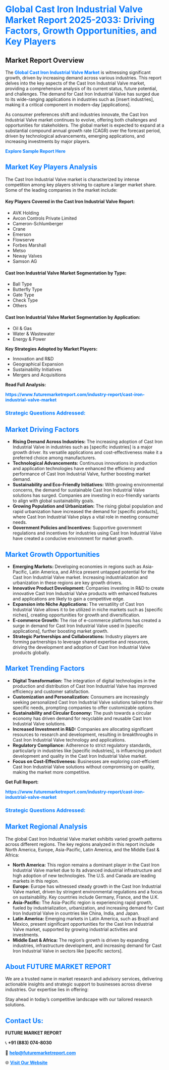 <h1 style="color: #007BFF;">Global Cast Iron Industrial Valve Market Report 2025-2033: Driving Factors, Growth Opportunities, and Key Players</h1>

<section id="overview">
<h2>Market Report Overview</h2>
<p>The <a href="https://www.futuremarketreport.com/industry-report/cast-iron-industrial-valve-market" style="color: #007BFF; text-decoration: none;"><strong>Global Cast Iron Industrial Valve Market</strong></a> is witnessing significant growth, driven by increasing demand across various industries. This report delves into the key aspects of the Cast Iron Industrial Valve market, providing a comprehensive analysis of its current status, future potential, and challenges. The demand for Cast Iron Industrial Valve has surged due to its wide-ranging applications in industries such as [insert industries], making it a critical component in modern-day [applications].</p>
<p>As consumer preferences shift and industries innovate, the Cast Iron Industrial Valve market continues to evolve, offering both challenges and opportunities for stakeholders. The global market is expected to expand at a substantial compound annual growth rate (CAGR) over the forecast period, driven by technological advancements, emerging applications, and increasing investments by major players.</p>
</section>

<section id="overview">
<p><a href="https://www.futuremarketreport.com/request-sample/reportId=84028" style="color: #007BFF; text-decoration: none;"><strong>Explore Sample Report Here</strong></a></p>
</section>

<section id="key-players">
<h2 style="color: #007BFF;">Market Key Players Analysis</h2>
<p>The Cast Iron Industrial Valve market is characterized by intense competition among key players striving to capture a larger market share. Some of the leading companies in the market include:</p>
<h4>Key Players Covered in the Cast Iron Industrial Valve Report:</h4>
<ul><li>AVK Holding</li><li>Avcon Controls Private Limited</li><li>Cameron-Schlumberger</li><li>Crane</li><li>Emerson</li><li>Flowserve</li><li>Forbes Marshall</li><li>Metso</li><li>Neway Valves</li><li>Samson AG</li></ul>
<h4>Cast Iron Industrial Valve Market Segmentation by Type:</h4>
<ul><li>Ball Type</li><li>Butterfly Type</li><li>Gate Type</li><li>Check Type</li><li>Others</li></ul>

<h4>Cast Iron Industrial Valve Market Segmentation by Application:</h4>
<ul><li>Oil &amp; Gas</li><li>Water &amp; Wastewater</li><li>Energy &amp; Power</li></ul>
<p><strong>Key Strategies Adopted by Market Players:</strong></p>
<ul>
<li>Innovation and R&D</li>
<li>Geographical Expansion</li>
<li>Sustainability Initiatives</li>
<li>Mergers and Acquisitions</li>
</ul>
</section>

<section>
<p><strong>Read Full Analysis: </strong></p><a href="https://www.futuremarketreport.com/industry-report/cast-iron-industrial-valve-market" style="color: #007BFF; text-decoration: none;"><strong>https://www.futuremarketreport.com/industry-report/cast-iron-industrial-valve-market</strong></a>
<h3 style="color: #007BFF;">Strategic Questions Addressed:</h3>
</section>

<section id="driving-factors">
<h2 style="color: #007BFF;">Market Driving Factors</h2>
<ul>
<li><strong>Rising Demand Across Industries:</strong> The increasing adoption of Cast Iron Industrial Valve in industries such as [specific industries] is a major growth driver. Its versatile applications and cost-effectiveness make it a preferred choice among manufacturers.</li>
<li><strong>Technological Advancements:</strong> Continuous innovations in production and application technologies have enhanced the efficiency and performance of Cast Iron Industrial Valve, further boosting market demand.</li>
<li><strong>Sustainability and Eco-Friendly Initiatives:</strong> With growing environmental concerns, the demand for sustainable Cast Iron Industrial Valve solutions has surged. Companies are investing in eco-friendly variants to align with global sustainability goals.</li>
<li><strong>Growing Population and Urbanization:</strong> The rising global population and rapid urbanization have increased the demand for [specific products], where Cast Iron Industrial Valve plays a vital role in meeting consumer needs.</li>
<li><strong>Government Policies and Incentives:</strong> Supportive government regulations and incentives for industries using Cast Iron Industrial Valve have created a conducive environment for market growth.</li>
</ul>
</section>

<section id="growth-opportunities">
<h2 style="color: #007BFF;">Market Growth Opportunities</h2>
<ul>
<li><strong>Emerging Markets:</strong> Developing economies in regions such as Asia-Pacific, Latin America, and Africa present untapped potential for the Cast Iron Industrial Valve market. Increasing industrialization and urbanization in these regions are key growth drivers.</li>
<li><strong>Innovative Product Development:</strong> Companies investing in R&D to create innovative Cast Iron Industrial Valve products with enhanced features and applications are likely to gain a competitive edge.</li>
<li><strong>Expansion into Niche Applications:</strong> The versatility of Cast Iron Industrial Valve allows it to be utilized in niche markets such as [specific niches], creating opportunities for growth and diversification.</li>
<li><strong>E-commerce Growth:</strong> The rise of e-commerce platforms has created a surge in demand for Cast Iron Industrial Valve used in [specific applications], further boosting market growth.</li>
<li><strong>Strategic Partnerships and Collaborations:</strong> Industry players are forming partnerships to leverage shared expertise and resources, driving the development and adoption of Cast Iron Industrial Valve products globally.</li>
</ul>
</section>

<section id="trending-factors">
<h2 style="color: #007BFF;">Market Trending Factors</h2>
<ul>
<li><strong>Digital Transformation:</strong> The integration of digital technologies in the production and distribution of Cast Iron Industrial Valve has improved efficiency and customer satisfaction.</li>
<li><strong>Customization and Personalization:</strong> Consumers are increasingly seeking personalized Cast Iron Industrial Valve solutions tailored to their specific needs, prompting companies to offer customizable options.</li>
<li><strong>Sustainability and Circular Economy:</strong> The push towards a circular economy has driven demand for recyclable and reusable Cast Iron Industrial Valve solutions.</li>
<li><strong>Increased Investment in R&D:</strong> Companies are allocating significant resources to research and development, resulting in breakthroughs in Cast Iron Industrial Valve technology and applications.</li>
<li><strong>Regulatory Compliance:</strong> Adherence to strict regulatory standards, particularly in industries like [specific industries], is influencing product development and quality in the Cast Iron Industrial Valve market.</li>
<li><strong>Focus on Cost-Effectiveness:</strong> Businesses are exploring cost-efficient Cast Iron Industrial Valve solutions without compromising on quality, making the market more competitive.</li>
</ul>
</section>

<section>
<p><strong>Get Full Report: </strong></p><a href="https://www.futuremarketreport.com/industry-report/cast-iron-industrial-valve-market" style="color: #007BFF; text-decoration: none;"><strong>https://www.futuremarketreport.com/industry-report/cast-iron-industrial-valve-market</strong></a>
<h3 style="color: #007BFF;">Strategic Questions Addressed:</h3>
</section>


<section id="regional-analysis">
<h2 style="color: #007BFF;">Market Regional Analysis</h2>
<p>The global Cast Iron Industrial Valve market exhibits varied growth patterns across different regions. The key regions analyzed in this report include North America, Europe, Asia-Pacific, Latin America, and the Middle East & Africa:</p>
<ul>
<li><strong>North America:</strong> This region remains a dominant player in the Cast Iron Industrial Valve market due to its advanced industrial infrastructure and high adoption of new technologies. The U.S. and Canada are leading markets in this region.</li>
<li><strong>Europe:</strong> Europe has witnessed steady growth in the Cast Iron Industrial Valve market, driven by stringent environmental regulations and a focus on sustainability. Key countries include Germany, France, and the U.K.</li>
<li><strong>Asia-Pacific:</strong> The Asia-Pacific region is experiencing rapid growth, fueled by industrialization, urbanization, and increasing demand for Cast Iron Industrial Valve in countries like China, India, and Japan.</li>
<li><strong>Latin America:</strong> Emerging markets in Latin America, such as Brazil and Mexico, present significant opportunities for the Cast Iron Industrial Valve market, supported by growing industrial activities and investments.</li>
<li><strong>Middle East & Africa:</strong> The region’s growth is driven by expanding industries, infrastructure development, and increasing demand for Cast Iron Industrial Valve in sectors like [specific sectors].</li>
</ul>
</section>

<footer>
<h2 style="color: #007BFF;">About FUTURE MARKET REPORT</h2>
<p>We are a trusted name in market research and advisory services, delivering actionable insights and strategic support to businesses across diverse industries. Our expertise lies in offering:</p>

<p>Stay ahead in today’s competitive landscape with our tailored research solutions.</p>

<h2 style="color: #007BFF;">Contact Us:</h2>
<p><strong>FUTURE MARKET REPORT</strong></p>
<p>📞 <strong>+91 (883) 074-8030</strong></p>
<p>📧 <strong><a href="mailto:help@futuremarketreport.com" style="color: #007BFF;">help@futuremarketreport.com</a></strong></p>
<p>🌐 <strong><a href="https://www.futuremarketreport.com/" style="color: #007BFF;">Visit Our Website</a></strong></p>
</footer>